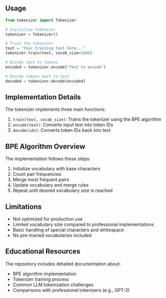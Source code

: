 ## Usage

```python
from tokenizer import Tokenizer

# Initialize tokenizer
tokenizer = Tokenizer()

# Train the tokenizer
text = "Your training text here..."
tokenizer.train(text, vocab_size=5000)

# Encode text to tokens
encoded = tokenizer.encode("Text to encode")

# Decode tokens back to text
decoded = tokenizer.decode(encoded)
```

## Implementation Details

The tokenizer implements three main functions:

1. `train(text, vocab_size)`: Trains the tokenizer using the BPE algorithm
2. `encode(text)`: Converts input text into token IDs
3. `decode(ids)`: Converts token IDs back into text

## BPE Algorithm Overview

The implementation follows these steps:

1. Initialize vocabulary with base characters
2. Count pair frequencies
3. Merge most frequent pairs
4. Update vocabulary and merge rules
5. Repeat until desired vocabulary size is reached

## Limitations

- Not optimized for production use
- Limited vocabulary size compared to professional implementations
- Basic handling of special characters and whitespace
- No pre-trained vocabularies included

## Educational Resources

The repository includes detailed documentation about:
- BPE algorithm implementation
- Tokenizer training process
- Common LLM tokenization challenges
- Comparisons with professional tokenizers (e.g., GPT-2)

